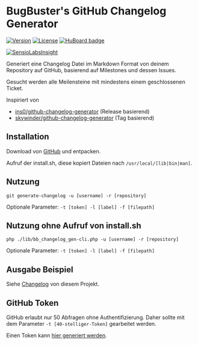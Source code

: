 # BugBuster's GitHub Changelog Generator

[![Version](https://badge.fury.io/gh/BugBuster1701%2Fbb_changelog_gen.svg)](https://github.com/BugBuster1701/bb_changelog_gen)
[![License](https://img.shields.io/badge/license-LGPL--3.0%2B-green.svg)](https://github.com/BugBuster1701/bb_changelog_gen)
[![HuBoard badge](http://img.shields.io/badge/Hu-Board-7965cc.svg)](https://huboard.com/BugBuster1701/bb_changelog_gen)

[![SensioLabsInsight](https://insight.sensiolabs.com/projects/6c03efb6-f697-493d-97ca-44fc18491fa0/small.png)](https://insight.sensiolabs.com/projects/6c03efb6-f697-493d-97ca-44fc18491fa0)

Generiert eine Changelog Datei im Markdown Format von deinem Repository auf GitHub,
basierend auf Milestones und dessen Issues.

Gesucht werden alle Meilensteine mit mindestens einem geschlossenen Ticket.

Inspiriert von
- [ins0/github-changelog-generator][1] (Release basierend)
- [skywinder/github-changelog-generator][2] (Tag basierend)


## Installation

Download von [GitHub][5] und entpacken.

Aufruf der install.sh, diese kopiert Dateien nach ``/usr/local/[lib|bin|man]``.


## Nutzung

``git generate-changelog -u [username] -r [repository]``

Optionale Parameter: ``-t [token] -l [label] -f [filepath]``


## Nutzung ohne Aufruf von install.sh

``php ./lib/bb_changelog_gen-cli.php -u [username] -r [repository]``

Optionale Parameter: ``-t [token] -l [label] -f [filepath]``


## Ausgabe Beispiel

Siehe [Changelog][3] von diesem Projekt.


## GitHub Token

GitHub erlaubt nur 50 Abfragen ohne Authentifizierung. Daher sollte mit dem
Parameter ``-t [40-stelliger-Token]`` gearbeitet werden.

Einen Token kann [hier generiert werden][4].


[1]: https://github.com/ins0/github-changelog-generator
[2]: https://github.com/skywinder/github-changelog-generator
[3]: CHANGELOG.md
[4]: https://github.com/settings/tokens/new?description=BugBuster%20Changelog%20Generator%20token
[5]: https://github.com/BugBuster1701/bb_changelog_gen/archive/master.zip
